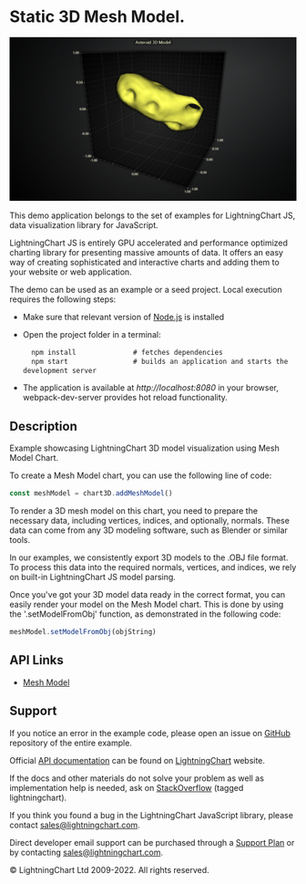 # Static 3D Mesh Model.

![Static 3D Mesh Model.](staticMeshModel-darkGold.png)

This demo application belongs to the set of examples for LightningChart JS, data visualization library for JavaScript.

LightningChart JS is entirely GPU accelerated and performance optimized charting library for presenting massive amounts of data. It offers an easy way of creating sophisticated and interactive charts and adding them to your website or web application.

The demo can be used as an example or a seed project. Local execution requires the following steps:

-   Make sure that relevant version of [Node.js](https://nodejs.org/en/download/) is installed
-   Open the project folder in a terminal:

          npm install              # fetches dependencies
          npm start                # builds an application and starts the development server

-   The application is available at _http://localhost:8080_ in your browser, webpack-dev-server provides hot reload functionality.


## Description

Example showcasing LightningChart 3D model visualization using Mesh Model Chart.

To create a Mesh Model chart, you can use the following line of code:

```javascript
const meshModel = chart3D.addMeshModel()
```

To render a 3D mesh model on this chart, you need to prepare the necessary data, including vertices, indices, and optionally, normals. These data can come from any 3D modeling software, such as Blender or similar tools.

In our examples, we consistently export 3D models to the .OBJ file format. To process this data into the required normals, vertices, and indices, we rely on built-in LightningChart JS model parsing.

Once you've got your 3D model data ready in the correct format, you can easily render your model on the Mesh Model chart. This is done by using the '.setModelFromObj' function, as demonstrated in the following code:

```javascript
meshModel.setModelFromObj(objString)
```


## API Links

* [Mesh Model]


## Support

If you notice an error in the example code, please open an issue on [GitHub][0] repository of the entire example.

Official [API documentation][1] can be found on [LightningChart][2] website.

If the docs and other materials do not solve your problem as well as implementation help is needed, ask on [StackOverflow][3] (tagged lightningchart).

If you think you found a bug in the LightningChart JavaScript library, please contact sales@lightningchart.com.

Direct developer email support can be purchased through a [Support Plan][4] or by contacting sales@lightningchart.com.

[0]: https://github.com/Arction/
[1]: https://lightningchart.com/lightningchart-js-api-documentation/
[2]: https://lightningchart.com
[3]: https://stackoverflow.com/questions/tagged/lightningchart
[4]: https://lightningchart.com/support-services/

© LightningChart Ltd 2009-2022. All rights reserved.


[Mesh Model]: https://lightningchart.com/js-charts/api-documentation/v7.0.1/classes/MeshModel3D.html

